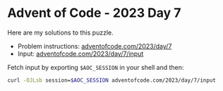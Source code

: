 # Advent of Code - 2023 Day 7
Here are my solutions to this puzzle.

* Problem instructions: [adventofcode.com/2023/day/7](https://adventofcode.com/2023/day/7)
* Input: [adventofcode.com/2023/day/7/input](https://adventofcode.com/2023/day/7/input)

Fetch input by exporting `$AOC_SESSION` in your shell and then:
```bash
curl -OJLsb session=$AOC_SESSION adventofcode.com/2023/day/7/input
```
